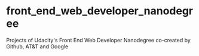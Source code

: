 # front_end_web_developer_nanodegree
Projects of Udacity's Front End Web Developer Nanodegree co-created by Github, AT&amp;T and Google
